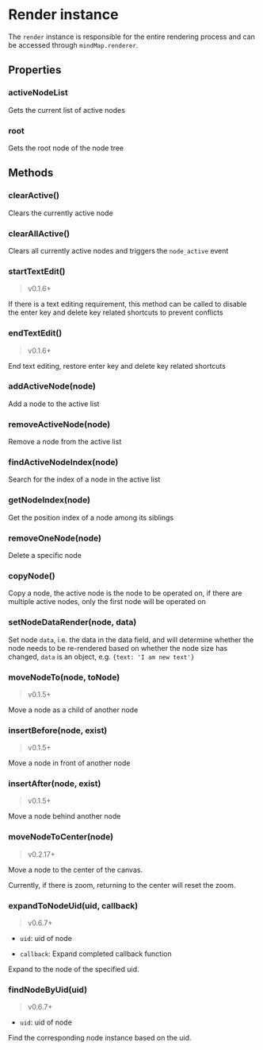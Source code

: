 # Render instance

The `render` instance is responsible for the entire rendering process and can be
accessed through `mindMap.renderer`.

## Properties

### activeNodeList

Gets the current list of active nodes

### root

Gets the root node of the node tree

## Methods

### clearActive()

Clears the currently active node

### clearAllActive()

Clears all currently active nodes and triggers the `node_active` event

### startTextEdit()

> v0.1.6+

If there is a text editing requirement, this method can be called to
disable the enter key and delete key related shortcuts to prevent conflicts

### endTextEdit()

> v0.1.6+

End text editing, restore enter key and delete key related shortcuts

### addActiveNode(node)

Add a node to the active list

### removeActiveNode(node)

Remove a node from the active list

### findActiveNodeIndex(node)

Search for the index of a node in the active list

### getNodeIndex(node)

Get the position index of a node among its siblings

### removeOneNode(node)

Delete a specific node

### copyNode()

Copy a node, the active node is the node to be operated on, if there are
multiple active nodes, only the first node will be operated on

### setNodeDataRender(node, data)

Set node `data`, i.e. the data in the data field, and will determine whether the
node needs to be re-rendered based on whether the node size has changed, `data`
is an object, e.g. `{text: 'I am new text'}`

### moveNodeTo(node, toNode)

> v0.1.5+

Move a node as a child of another node

### insertBefore(node, exist)

> v0.1.5+

Move a node in front of another node

### insertAfter(node, exist)

> v0.1.5+

Move a node behind another node

### moveNodeToCenter(node)

> v0.2.17+

Move a node to the center of the canvas.

Currently, if there is zoom, returning to the center will reset the zoom.

### expandToNodeUid(uid, callback)

> v0.6.7+

- `uid`: uid of node

- `callback`: Expand completed callback function

Expand to the node of the specified uid.

### findNodeByUid(uid)

> v0.6.7+

- `uid`: uid of node

Find the corresponding node instance based on the uid.